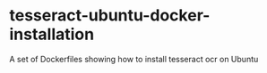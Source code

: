 # tesseract-ubuntu-docker-installation
A set of Dockerfiles showing how to install tesseract ocr on Ubuntu
